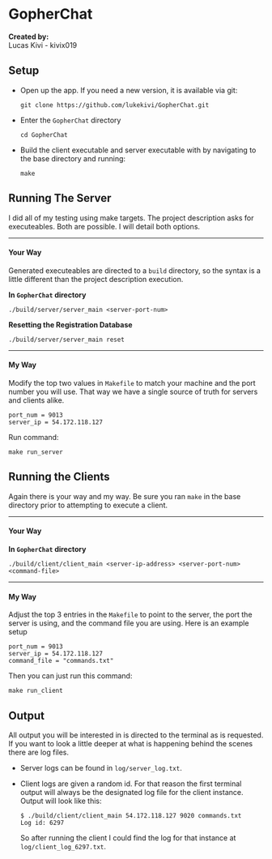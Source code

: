 # GopherChat
**Created by:** \
Lucas Kivi - kivix019 

## Setup
* Open up the app. If you need a new version, it is available via git:
	```
    git clone https://github.com/lukekivi/GopherChat.git
	```
* Enter the `GopherChat` directory
	```
	cd GopherChat
	```
* Build the client executable and server executable with by navigating to the base directory and running:
	```
    make
    ```
## Running The Server
I did all of my testing using make targets. The project description asks for executeables. Both are possible. I will detail both options.
___
#### Your Way
Generated executeables are directed to a `build` directory, so the syntax is a little different than the project description execution. 

**In `GopherChat` directory**
```
./build/server/server_main <server-port-num>
```

**Resetting the Registration Database**
```
./build/server/server_main reset
```
___
#### My Way
Modify the top two values in `Makefile` to match your machine and the port number you will use. That way we have a single source of truth for servers and clients alike.
```
port_num = 9013
server_ip = 54.172.118.127
```
Run command:
```
make run_server
```

## Running the Clients
Again there is your way and my way. Be sure you ran `make` in the base directory prior to attempting to execute a client.
___
#### Your Way

**In `GopherChat` directory**
```
./build/client/client_main <server-ip-address> <server-port-num> <command-file>
```
___
#### My Way

Adjust the top 3 entries in the `Makefile` to point to the server, the port the server is using, and the command file you are using. Here is an example setup
```
port_num = 9013
server_ip = 54.172.118.127
command_file = "commands.txt"
``` 

Then you can just run this command:
```
make run_client
```

## Output
All output you will be interested in is directed to the terminal as is requested. If you want to look a little deeper at what is happening behind the scenes there are log files.

* Server logs can be found in `log/server_log.txt`.

* Client logs are given a random id. For that reason the first terminal output will always be the designated log file for the client instance. Output will look like this:
	```
	$ ./build/client/client_main 54.172.118.127 9020 commands.txt
	Log id: 6297
	```
	So after running the client I could find the log for that instance at `log/client_log_6297.txt`.
